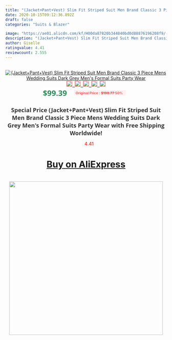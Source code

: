 ```yaml
---
title: "(Jacket+Pant+Vest) Slim Fit Striped Suit Men Brand Classic 3 Piece Mens Wedding Suits Dark Grey Men's Formal Suits Party Wear"
date: 2020-10-15T09:12:36.892Z
draft: false
categories: "Suits & Blazer"

image: "https://ae01.alicdn.com/kf/H00da87820b344840bd0d88876196208f9/-Jacket-Pant-Vest-Slim-Fit-Striped-Suit-Men-Brand-Classic-3-Piece-Mens-Wedding-Suits.jpg"
description: "(Jacket+Pant+Vest) Slim Fit Striped Suit Men Brand Classic 3 Piece Mens Wedding Suits Dark Grey Men's Formal Suits Party Wear"
author: Giselle
ratingvalue: 4.41
reviewcount: 2.555
---
```

<br>
<div style="text-align: center;">
<a href="https://s.click.aliexpress.com/e/_9QWOdr" target="_blank" rel="nofollow noopener noreferrer"><img alt="(Jacket+Pant+Vest) Slim Fit Striped Suit Men Brand Classic 3 Piece Mens Wedding Suits Dark Grey Men's Formal Suits Party Wear" class="magnifier-image" src="https://ae01.alicdn.com/kf/H00da87820b344840bd0d88876196208f9/-Jacket-Pant-Vest-Slim-Fit-Striped-Suit-Men-Brand-Classic-3-Piece-Mens-Wedding-Suits.jpg_640x640.jpg">
<br>
<img style="border:1px solid salmon" src="https://ae01.alicdn.com/kf/H00da87820b344840bd0d88876196208f9/-Jacket-Pant-Vest-Slim-Fit-Striped-Suit-Men-Brand-Classic-3-Piece-Mens-Wedding-Suits.jpg_120x120.jpg">&nbsp;&nbsp;<img style="border:1px solid salmon" src="https://ae01.alicdn.com/kf/H0aca2ce30898435396f56e1790927584p/-Jacket-Pant-Vest-Slim-Fit-Striped-Suit-Men-Brand-Classic-3-Piece-Mens-Wedding-Suits.jpg_120x120.jpg">&nbsp;&nbsp;<img style="border:1px solid salmon" src="https://ae01.alicdn.com/kf/Ha4004a14c96c4d96a2f97253b0416cc5w/-Jacket-Pant-Vest-Slim-Fit-Striped-Suit-Men-Brand-Classic-3-Piece-Mens-Wedding-Suits.jpg_120x120.jpg">&nbsp;&nbsp;<img style="border:1px solid salmon" src="https://ae01.alicdn.com/kf/H75cbcc49250048c1b70a388636dd4c5d8/-Jacket-Pant-Vest-Slim-Fit-Striped-Suit-Men-Brand-Classic-3-Piece-Mens-Wedding-Suits.jpg_120x120.jpg">&nbsp;&nbsp;<img style="border:1px solid salmon" src="https://ae01.alicdn.com/kf/Ha9c5dc8642ba416e8ac6ca71d000c396N/-Jacket-Pant-Vest-Slim-Fit-Striped-Suit-Men-Brand-Classic-3-Piece-Mens-Wedding-Suits.jpg_120x120.jpg"></a></div><br0>
<div style="text-align: center;"><span style="background-color: white; border: 0px; box-sizing: border-box; color: seagreen; display: inline-block; font-family: &quot;open sans&quot; , &quot;arial&quot; , &quot;helvetica&quot; , sans-serif , &quot;heiti&quot;; font-size: 24px; font-stretch: inherit; font-weight: 700; line-height: inherit; margin: 0px 10px 0px 0px; padding: 0px; vertical-align: middle;">$99.39 </span>
<span style="background: rgb(255 , 241 , 241); border-radius: 3px; border: 0px; box-sizing: border-box; color: #ff4747; display: inline-block; font-family: inherit; font-size: 12px; font-stretch: inherit; font-style: inherit; font-variant: inherit; font-weight: 600; line-height: inherit; margin: 0px; padding: 2px 5px; transform: scale(0.9); vertical-align: middle;">Original Price : <b style="text-decoration: line-through;">$198.77 </b> 50%&nbsp;&nbsp;</span></div>
<h1 style="color: #333333; display: inline-block; font-family: &quot;open sans&quot; , &quot;arial&quot; , &quot;helvetica&quot; , sans-serif , &quot;heiti&quot;; font-size: 18px; font-stretch: inherit; font-weight: 700; text-align: center;">Special Price (Jacket+Pant+Vest) Slim Fit Striped Suit Men Brand Classic 3 Piece Mens Wedding Suits Dark Grey Men's Formal Suits Party Wear with Free Shipping Worldwide!</h1>
<div style="color: #ff4747; text-align: center;">
<img src="https://4.bp.blogspot.com/-M0ZcTcb-5uY/XleCXlxnR4I/AAAAAAAAAEc/OrjgMkXV1oMQFaCRZj5HQwOCBcu3w1FegCPcBGAYYCw/s1600/star.png" style="height: 15px;">&nbsp;<b>4.41</b></div>
<div class="button_cont" align="center"><a class="buynow_a" href="https://s.click.aliexpress.com/e/_9QWOdr" target="_blank" rel="nofollow noopener noreferrer"><H1>Buy on AliExpress</H1></a></div><br>
<div class="separator" style="clear: both; text-align: center;">
<img src="https://lh3.googleusercontent.com/-pTy5HemUv9M/XlePHvY0dAI/AAAAAAAAAE4/0nX5iRUoIWY8eMW9Dpxeirr157OZliDIgCLcBGAsYHQ/s1600/badge.gif" width="480">
</div>
